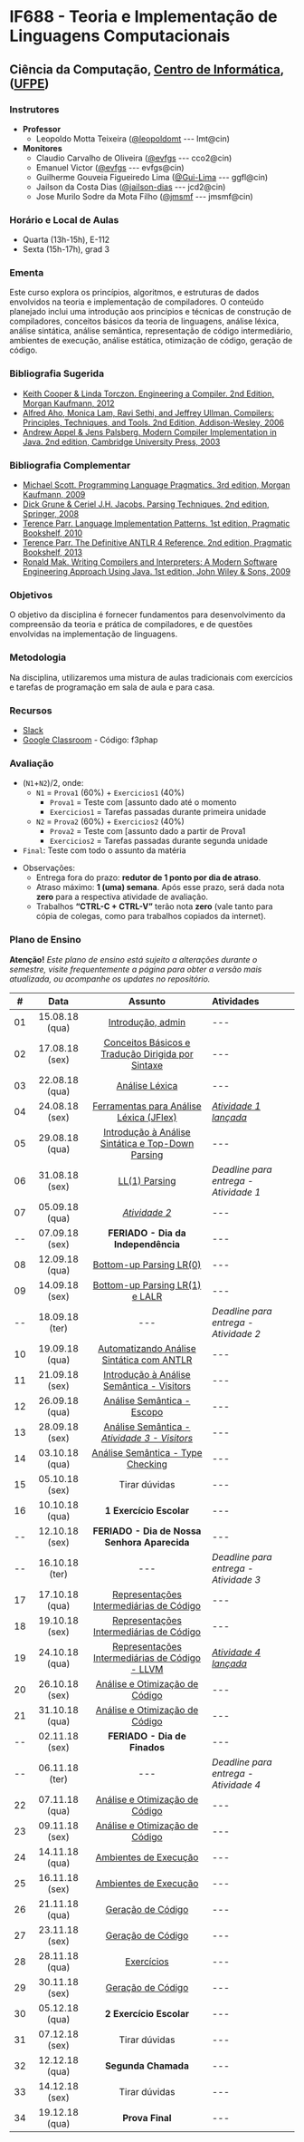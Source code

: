 # IF688 - Teoria e Implementação de Linguagens Computacionais

## Ciência da Computação, [Centro de Informática](http://www.cin.ufpe.br), ([UFPE](http://www.ufpe.br))

### Instrutores

* **Professor** 
  * Leopoldo Motta Teixeira ([@leopoldomt](https://github.com/leopoldomt) --- lmt@cin)
* **Monitores** 
  * Claudio Carvalho de Oliveira ([@evfgs](https://github.com/claudiocarvalhoo) --- cco2@cin)
  * Emanuel Victor ([@evfgs](https://github.com/evfgs) --- evfgs@cin)
  * Guilherme Gouveia Figueiredo Lima ([@Gui-Lima](https://github.com/Gui-Lima) --- ggfl@cin)
  * Jailson da Costa Dias ([@jailson-dias](https://github.com/jailson-dias) --- jcd2@cin)
  * Jose Murilo Sodre da Mota Filho ([@jmsmf](https://github.com/jmsmf) --- jmsmf@cin)
  
### Horário e Local de Aulas

* Quarta (13h-15h), E-112
* Sexta (15h-17h), grad 3

### Ementa

Este curso explora os princípios, algoritmos, e estruturas de dados envolvidos na teoria e implementação de compiladores. 
O conteúdo planejado inclui uma introdução aos princípios e técnicas de construção de compiladores, conceitos básicos da teoria de linguagens, análise léxica, análise sintática, análise semântica, representação de código intermediário, ambientes de execução, análise estática, otimização de código, geração de código.

### Bibliografia Sugerida

- [Keith Cooper & Linda Torczon. Engineering a Compiler. 2nd Edition, Morgan Kaufmann, 2012](https://www.elsevier.com/books/engineering-a-compiler/cooper/978-0-12-088478-0)
- [Alfred Aho, Monica Lam, Ravi Sethi, and Jeffrey Ullman. Compilers: Principles, Techniques, and Tools. 2nd Edition, Addison-Wesley, 2006](http://dragonbook.stanford.edu)
- [Andrew Appel & Jens Palsberg. Modern Compiler Implementation in Java. 2nd edition, Cambridge University Press, 2003](https://www.cs.princeton.edu/~appel/modern/java/)

### Bibliografia Complementar
- [Michael Scott. Programming Language Pragmatics. 3rd edition, Morgan Kaufmann, 2009](https://www.cs.rochester.edu/u/scott/pragmatics/3e/)
- [Dick Grune & Ceriel J.H. Jacobs. Parsing Techniques. 2nd edition, Springer, 2008](https://dickgrune.com/Books/PTAPG_2nd_Edition/)
- [Terence Parr. Language Implementation Patterns. 1st edition, Pragmatic Bookshelf, 2010](https://pragprog.com/book/tpdsl/language-implementation-patterns)
- [Terence Parr. The Definitive ANTLR 4 Reference. 2nd edition, Pragmatic Bookshelf, 2013](https://pragprog.com/book/tpantlr2/the-definitive-antlr-4-reference)
- [Ronald Mak. Writing Compilers and Interpreters: A Modern Software Engineering Approach Using Java. 1st edition, John Wiley & Sons, 2009](http://www.wiley.com/WileyCDA/WileyTitle/productCd-0470177071.html)

### Objetivos

O objetivo da disciplina é fornecer fundamentos para desenvolvimento da compreensão da teoria e prática de compiladores, e de questões envolvidas na implementação de linguagens.

### Metodologia

Na disciplina, utilizaremos uma mistura de aulas tradicionais com exercícios e tarefas de programação em sala de aula e para casa. 

### Recursos

- [Slack](http://if688.slack.com)
- [Google Classroom](http://classroom.google.com) - Código: f3phap

### Avaliação

* (`N1`+`N2`)/2, onde:
  * `N1` = `Prova1` (60%) + `Exercicios1` (40%)
    * `Prova1` = Teste com [assunto dado até o momento
    * `Exercicios1` = Tarefas passadas durante primeira unidade
  * `N2` = `Prova2` (60%) + `Exercicios2` (40%)
    * `Prova2` = Teste com [assunto dado a partir de Prova1 
    * `Exercicios2` = Tarefas passadas durante segunda unidade
* `Final`: Teste com todo o assunto da matéria

- Observações:
  - Entrega fora do prazo: **redutor de 1 ponto por dia de atraso**. 
  - Atraso máximo: **1 (uma) semana**. Após esse prazo, será dada nota **zero** para a respectiva atividade de avaliação.
  - Trabalhos **“CTRL-C + CTRL-V”** terão nota **zero** (vale tanto para cópia de colegas, como para trabalhos copiados da internet).

### Plano de Ensino

**Atenção!** 
*Este plano de ensino está sujeito a alterações durante o semestre, visite frequentemente a página para obter a versão mais atualizada, ou acompanhe os updates no repositório.*

| # | Data | Assunto | Atividades |
|:---:|:----:|:----------------------:|:----------------------|
| 01 | 15.08.18 (qua) | [Introdução, admin](2018-08-15.md) | --- |
| 02 | 17.08.18 (sex) | [Conceitos Básicos e Tradução Dirigida por Sintaxe](2018-08-17.md) | --- |
| 03 | 22.08.18 (qua) | [Análise Léxica](2018-08-22.md) | --- |
| 04 | 24.08.18 (sex) | [Ferramentas para Análise Léxica (JFlex)](2018-08-24.md) | [*Atividade 1 lançada*](atividades/01-AutoJflexTest) |
| 05 | 29.08.18 (qua) | [Introdução à Análise Sintática e Top-Down Parsing](2018-08-29.md) | --- |
| 06 | 31.08.18 (sex) | [LL(1) Parsing](2018-08-31.md) | *Deadline para entrega - Atividade 1* |
| 07 | 05.09.18 (qua) | [*Atividade 2*](atividades/02-FirstFollow) | --- |
| -- | 07.09.18 (sex) | **FERIADO - Dia da Independência** | --- |
| 08 | 12.09.18 (qua) | [Bottom-up Parsing LR(0)](2018-09-12.md) | --- |
| 09 | 14.09.18 (sex) | [Bottom-up Parsing LR(1) e LALR](2018-09-14.md) | --- |
| -- | 18.09.18 (ter) | --- | *Deadline para entrega - Atividade 2* |
| 10 | 19.09.18 (qua) | [Automatizando Análise Sintática com ANTLR](2018-09-19.md) | --- |
| 11 | 21.09.18 (sex) | [Introdução à Análise Semântica - Visitors](2018-09-21.md) | --- |
| 12 | 26.09.18 (qua) | [Análise Semântica - Escopo](2018-09-26.md) | --- |
| 13 | 28.09.18 (sex) | [Análise Semântica - *Atividade 3 - Visitors*](atividades/03-SimpleInterpreter) | --- |
| 14 | 03.10.18 (qua) | [Análise Semântica - Type Checking](2018-10-03.md) | --- |
| 15 | 05.10.18 (sex) | Tirar dúvidas | --- |
| 16 | 10.10.18 (qua) | **1 Exercício Escolar** | --- |
| -- | 12.10.18 (sex) | **FERIADO - Dia de Nossa Senhora Aparecida** | --- |
| -- | 16.10.18 (ter) | --- | *Deadline para entrega - Atividade 3* |
| 17 | 17.10.18 (qua) | [Representações Intermediárias de Código](2018-10-17.md) | --- |
| 18 | 19.10.18 (sex) | [Representações Intermediárias de Código](2018-10-19.md) | --- |
| 19 | 24.10.18 (qua) | [Representações Intermediárias de Código - LLVM](#) | [*Atividade 4 lançada*](atividades/04-MiniJavaAST) |
| 20 | 26.10.18 (sex) | [Análise e Otimização de Código](#) | --- |
| 21 | 31.10.18 (qua) | [Análise e Otimização de Código](#) | --- |
| -- | 02.11.18 (sex) | **FERIADO - Dia de Finados** | --- |
| -- | 06.11.18 (ter) | --- | *Deadline para entrega - Atividade 4* |
| 22 | 07.11.18 (qua) | [Análise e Otimização de Código](#) | --- |
| 23 | 09.11.18 (sex) | [Análise e Otimização de Código](#) | --- |
| 24 | 14.11.18 (qua) | [Ambientes de Execução](#) | --- |
| 25 | 16.11.18 (sex) | [Ambientes de Execução](#) | --- |
| 26 | 21.11.18 (qua) | [Geração de Código](#) | --- |
| 27 | 23.11.18 (sex) | [Geração de Código](#) | --- |
| 28 | 28.11.18 (qua) | [Exercícios](#) | --- |
| 29 | 30.11.18 (sex) | [Geração de Código](#) | --- |
| 30 | 05.12.18 (qua) | **2 Exercício Escolar** | --- |
| 31 | 07.12.18 (sex) | Tirar dúvidas | --- |
| 32 | 12.12.18 (qua) | **Segunda Chamada**  | --- |
| 33 | 14.12.18 (sex) | Tirar dúvidas | --- |
| 34 | 19.12.18 (qua) | **Prova Final**  | --- |
